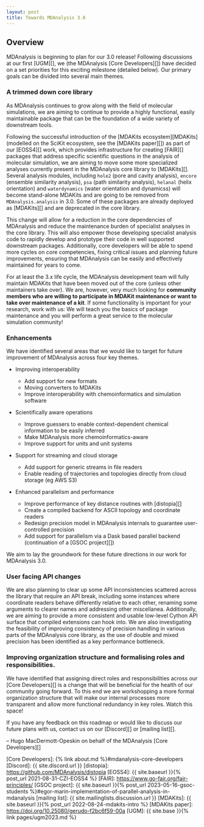 ```yaml
---
layout: post
title: Towards MDAnalysis 3.0
---
```


## Overview

MDAnalysis is beginning to plan for our 3.0 release! Following discussions at our first [UGM][], we (the MDAnalysis [Core Developers][]) have decided on a set priorities for this exciting milestone (detailed below). Our primary goals can be divided into several main themes.


### A trimmed down core library

As MDAnalysis continues to grow along with the field of molecular simulations, we are aiming to continue to provide a highly functional, easily maintainable package that can be the foundation of a wide variety of downstream tools.

Following the successful introduction of the [MDAKits ecosystem][MDAKits] (modelled on the SciKit ecosystem, see the [MDAKits paper][]) as part of our [EOSS4][] work, which provides infrastructure for creating [FAIR][] packages that address specific scientific questions in the analysis of molecular simulation, we are aiming to move some more specialized analyses currently present in the MDAnalysis core library to [MDAKits][]. Several analysis modules, including  `hole2` (pore and cavity analysis), `encore` (ensemble similarity analysis), `psa` (path similarity analysis), `helanal` (helix orientation) and `waterdynamics` (water orientation and dynamicss) will become stand-alone MDAKits and are going to be removed from `MDAnalysis.analysis` in 3.0. Some of these packages are already deployed as [MDAKits][] and are deprecated in the core library.

This change will allow for a reduction in the core dependencies of MDAnalysis and reduce the maintenance burden of specialist analyses in the core library. This will also empower those developing specialist analysis code to rapidly develop and prototype their code in well supported downstream packages. Additionally, core developers will be able to spend more cycles on core competencies, fixing critical issues and planning future improvements, ensuring that MDAnalysis can be easily and effectively maintained for years to come.

For at least the 3.x life cycle, the MDAnalysis development team will fully maintain MDAKits that have been moved out of the core (unless other maintainers take over).
We are, however, very much looking for **community members who are willing to participate in MDAKit maintenance or want to take over maintenance of a kit**.
If some functionality is important for your research, work with us: 
We will teach you the basics of package maintenance and you will perform a great service to the molecular simulation community!

### Enhancements

We have identified several areas that we would like to target for future improvement of MDAnalysis across four key themes.

* Improving interoperability
    - Add support for new formats
    - Moving converters to MDAKits
    - Improve interoperability with chemoinformatics and simulation software

* Scientifically aware operations
    - Improve guessers to enable context-dependent chemical information to be easily inferred
    - Make MDAnalysis more chemoinformatics-aware
    - Improve support for units and unit systems

* Support for streaming and cloud storage
    - Add support for generic streams in file readers
    - Enable reading of trajectories and topologies directly from cloud storage (eg AWS S3)

* Enhanced parallelism and performance
    - Improve performance of key distance routines with [distopia][]
    - Create a compiled backend for ASCII topology and coordinate readers
    - Redesign precision model in MDAnalysis internals to guarantee user-controlled precision
    - Add support for parallelism via a Dask based parallel backend (continuation of a [GSOC project][])


We aim to lay the groundwork for these future directions in our work for MDAnalysis 3.0.

### User facing API changes 

We are also planning to clear up some API inconsistencies scattered across the library that require an API break, including some instances where coordinate readers behave differently relative to each other, renaming some arguments to clearer names and addressing other miscellanea. Additionally, we are aiming to provide a more consistent and usable low-level Cython API surface that compiled extensions can hook into. We are also investigating the feasibility of improving consistency of precision handling in various parts of the MDAnalysis core library, as the use of double and mixed precision has been identified as a key performance bottleneck.


### Improving organization structure and formalising roles and responsibilities. 

We have identified that assigning direct roles and responsibilities across our [Core Developers][] is a change that will be beneficial for the health of our community going forward.
To this end we are workshopping a more formal organization structure that will make our internal processes more transparent and allow more functional redundancy in key roles. Watch this space!


If you have any feedback on this roadmap or would like to discuss our future plans with us, contact us on our [Discord][] or [mailing list][].


– Hugo MacDermott-Opeskin on behalf of the MDAnalysis [Core Developers][]

[Core Developers]: {% link about.md %}#mdanalysis-core-developers
[Discord]: {{ site.discord.url }}
[distopia]: https://github.com/MDAnalysis/distopia
[EOSS4]: {{ site.baseurl }}{% post_url 2021-08-31-CZI-EOSS4 %}
[FAIR]: https://www.go-fair.org/fair-principles/
[GSOC project]: {{ site.baseurl }}{% post_url 2023-05-16-gsoc-students %}#egor-marin-implementation-of-parallel-analysis-in-mdanalysis
[mailing list]: {{ site.mailinglists.discussion.url }}
[MDAKits]: {{ site.baseurl }}{% post_url 2022-08-24-mdakits-intro %}
[MDAKits paper]:  https://doi.org/10.25080/gerudo-f2bc6f59-00a
[UGM]: {{ site.base }}{% link pages/ugm2023.md %}
